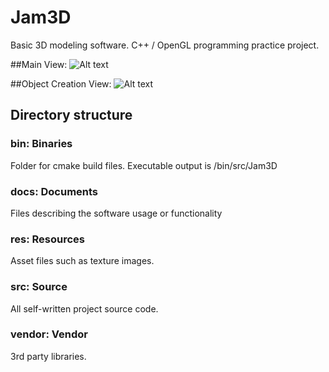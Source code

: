 # Jam3D

Basic 3D modeling software. C++ / OpenGL programming practice project.

##Main View:
![Alt text](docs/scrnshot_main.jpg?raw=true "Title")


##Object Creation View:
![Alt text](docs/scrnshot_creation.jpg?raw=true "Title")


## Directory structure
### bin: Binaries
Folder for cmake build files. Executable output is /bin/src/Jam3D

### docs: Documents
Files describing the software usage or functionality

### res: Resources
Asset files such as texture images.

### src: Source
All self-written project source code.

### vendor: Vendor
3rd party libraries.